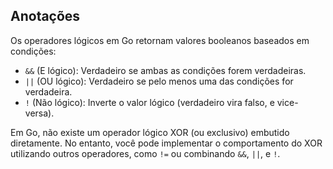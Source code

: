## Anotações
Os operadores lógicos em Go retornam valores booleanos baseados em condições:

- `&&` (E lógico): Verdadeiro se ambas as condições forem verdadeiras.
- `||` (OU lógico): Verdadeiro se pelo menos uma das condições for verdadeira.
- `!` (Não lógico): Inverte o valor lógico (verdadeiro vira falso, e vice-versa).

Em Go, não existe um operador lógico XOR (ou exclusivo) embutido diretamente. No entanto, você pode implementar o comportamento do XOR utilizando outros operadores, como `!=` ou combinando `&&`, `||`, e `!`.